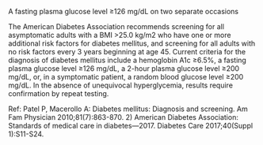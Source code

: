A fasting plasma glucose level ≥126 mg/dL on two separate occasions

The American Diabetes Association recommends screening for all asymptomatic adults with a BMI >25.0 kg/m2 who have one or more additional risk factors for diabetes mellitus, and screening for all adults with no risk factors every 3 years beginning at age 45. Current criteria for the diagnosis of diabetes mellitus include a hemoglobin A1c ≥6.5%, a fasting plasma glucose level ≥126 mg/dL, a 2-hour plasma glucose level ≥200 mg/dL, or, in a symptomatic patient, a random blood glucose level ≥200 mg/dL. In the absence of unequivocal hyperglycemia, results require confirmation by repeat testing.

Ref: Patel P, Macerollo A: Diabetes mellitus: Diagnosis and screening. Am Fam Physician 2010;81(7):863-870.  2) American Diabetes Association: Standards of medical care in diabetes—2017. Diabetes Care 2017;40(Suppl 1):S11-S24.